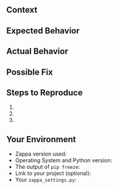 <!--- Provide a general summary of the issue in the Title above -->
## Context
<!--- Provide a more detailed introduction to the issue itself, and why you consider it to be a bug -->
<!--- Also, please make sure that you are running Zappa _from a virtual environment_ and are using Python 2.7 --> 

## Expected Behavior
<!--- Tell us what should happen -->

## Actual Behavior
<!--- Tell us what happens instead -->

## Possible Fix
<!--- Not obligatory, but suggest a fix or reason for the bug -->

## Steps to Reproduce
<!--- Provide a link to a live example, or an unambiguous set of steps to -->
<!--- reproduce this bug include code to reproduce, if relevant -->
1.
2.
3.

## Your Environment
<!--- Include as many relevant details about the environment you experienced the bug in -->
* Zappa version used:
* Operating System and Python version:
* The output of `pip freeze`:
* Link to your project (optional):
* Your `zappa_settings.py`: 
